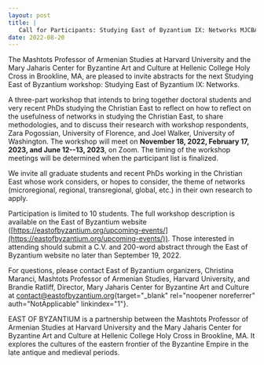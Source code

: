 ```yaml
---
layout: post
title: |
   Call for Participants: Studying East of Byzantium IX: Networks MJCBAC
date: 2022-08-20
---
```


The Mashtots Professor of Armenian Studies at Harvard University and the
Mary Jaharis Center for Byzantine Art and Culture at Hellenic College
Holy Cross in Brookline, MA, are pleased to invite abstracts for the
next Studying East of Byzantium workshop: Studying East of Byzantium IX:
Networks.

A three-part workshop that intends to bring
together doctoral students and very recent PhDs studying the Christian
East to reflect on how to reflect on the usefulness of networks in
studying the Christian East, to share methodologies, and to discuss
their research with workshop respondents, Zara Pogossian, University of
Florence, and Joel Walker, University of Washington. The workshop will
meet on **November 18, 2022, February 17, 2023, and June 12--13, 2023**,
on Zoom. The timing of the workshop meetings will be determined when the
participant list is finalized.

We invite all graduate
students and recent PhDs working in the Christian East whose work
considers, or hopes to consider, the theme of networks (microregional,
regional, transregional, global, etc.) in their own research to
apply.

Participation is limited to 10 students. The full
workshop description is available on the East of Byzantium website
([https://eastofbyzantium.org/upcoming-events/](https://eastofbyzantium.org/upcoming-events/)).
Those interested in attending should submit a C.V. and 200-word abstract
through the East of Byzantium website no later than September 19,
2022.

For questions, please contact East of Byzantium
organizers, Christina Maranci, Mashtots Professor of Armenian Studies,
Harvard University, and Brandie Ratliff, Director, Mary Jaharis Center
for Byzantine Art and Culture at
[contact@eastofbyzantium.org](mailto:contact@eastofbyzantium.org){target="_blank"
rel="noopener noreferrer" auth="NotApplicable"
linkindex="1"}.

EAST OF BYZANTIUM is a partnership between
the Mashtots Professor of Armenian Studies at Harvard University and the
Mary Jaharis Center for Byzantine Art and Culture at Hellenic College
Holy Cross in Brookline, MA. It explores the cultures of the eastern
frontier of the Byzantine Empire in the late antique and medieval
periods.
